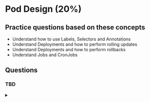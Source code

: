
# Pod Design (20%)

## Practice questions based on these concepts

* Understand how to use Labels, Selectors and Annotations
* Understand Deployments and how to perform rolling updates
* Understand Deployments and how to perform rollbacks
* Understand Jobs and CronJobs

## Questions

### TBD

<details><summary></summary>
  <p>
   
   ```
   
   ```
   </p>
   </details>
